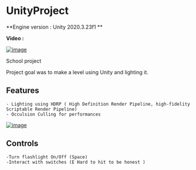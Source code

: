 # UnityProject

**Engine version : Unity 2020.3.23f1 **

**Video :**

[![image](https://user-images.githubusercontent.com/78411295/210229991-e73b25fa-62e7-4cf2-9fdd-f2f37495d975.png)](https://youtu.be/E2a9f_TtYK4)

School project

Project goal was to make a level using Unity and lighting it. 

## Features 

    - Lighting using HDRP ( High Definition Render Pipeline, high-fidelity Scriptable Render Pipeline)
    - Occulsion Culling for performances
    
[![image](https://user-images.githubusercontent.com/78411295/210229834-4ca9b5cd-8633-445d-862d-d7c82423bbb5.png)](https://youtu.be/bRFY44AYjKg)

## Controls 

    -Turn flashlight On/Off (Space)
    -Interact with switches (E Hard to hit to be honest )
